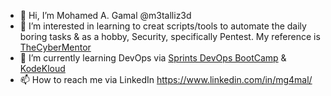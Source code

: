 - 👋 Hi, I’m Mohamed A. Gamal @m3talliz3d
- 👀 I’m interested in learning to creat scripts/tools to automate the daily boring tasks & as a hobby, Security, specifically Pentest. My reference is [TheCyberMentor](https://www.thecybermentor.com)
- 🌱 I’m currently learning DevOps via [Sprints DevOps BootCamp](https://programs.sprints.ai/p/devops-bootcamp) & [KodeKloud](https://kodekloud.com)
- 📫 How to reach me via LinkedIn https://www.linkedin.com/in/mg4mal/

<!---
m3talliz3d/m3talliz3d is a ✨ special ✨ repository because its `README.md` (this file) appears on your GitHub profile.
You can click the Preview link to take a look at your changes.
--->
